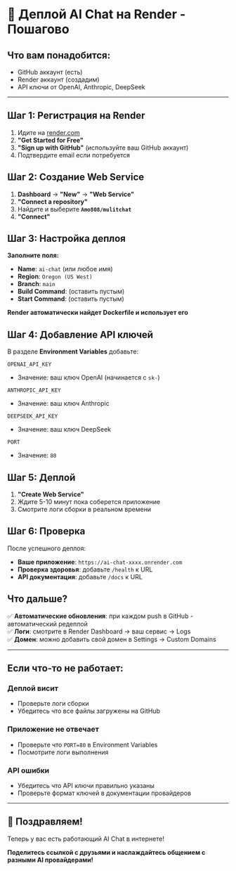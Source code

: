 # 🎯 Деплой AI Chat на Render - Пошагово

## Что вам понадобится:
- GitHub аккаунт (есть)
- Render аккаунт (создадим)
- API ключи от OpenAI, Anthropic, DeepSeek

---

## Шаг 1: Регистрация на Render

1. Идите на [render.com](https://render.com)
2. **"Get Started for Free"**
3. **"Sign up with GitHub"** (используйте ваш GitHub аккаунт)
4. Подтвердите email если потребуется

## Шаг 2: Создание Web Service

1. **Dashboard** → **"New"** → **"Web Service"**
2. **"Connect a repository"**
3. Найдите и выберите **`Amo808/mulitchat`**
4. **"Connect"**

## Шаг 3: Настройка деплоя

**Заполните поля:**
- **Name**: `ai-chat` (или любое имя)
- **Region**: `Oregon (US West)`
- **Branch**: `main`
- **Build Command**: (оставить пустым)
- **Start Command**: (оставить пустым)

**Render автоматически найдет Dockerfile и использует его**

## Шаг 4: Добавление API ключей

В разделе **Environment Variables** добавьте:

```
OPENAI_API_KEY
```
- Значение: ваш ключ OpenAI (начинается с `sk-`)

```
ANTHROPIC_API_KEY  
```
- Значение: ваш ключ Anthropic

```
DEEPSEEK_API_KEY
```
- Значение: ваш ключ DeepSeek

```
PORT
```
- Значение: `80`

## Шаг 5: Деплой

1. **"Create Web Service"**
2. Ждите 5-10 минут пока соберется приложение
3. Смотрите логи сборки в реальном времени

## Шаг 6: Проверка

После успешного деплоя:

- **Ваше приложение**: `https://ai-chat-xxxx.onrender.com`
- **Проверка здоровья**: добавьте `/health` к URL
- **API документация**: добавьте `/docs` к URL

## Что дальше?

✅ **Автоматические обновления**: при каждом push в GitHub - автоматический редеплой  
✅ **Логи**: смотрите в Render Dashboard → ваш сервис → Logs  
✅ **Домен**: можно добавить свой домен в Settings → Custom Domains  

---

## Если что-то не работает:

### Деплой висит
- Проверьте логи сборки
- Убедитесь что все файлы загружены на GitHub

### Приложение не отвечает  
- Проверьте что `PORT=80` в Environment Variables
- Посмотрите логи выполнения

### API ошибки
- Убедитесь что API ключи правильно указаны
- Проверьте формат ключей в документации провайдеров

---

## 🎉 Поздравляем!

Теперь у вас есть работающий AI Chat в интернете!

**Поделитесь ссылкой с друзьями и наслаждайтесь общением с разными AI провайдерами!**
